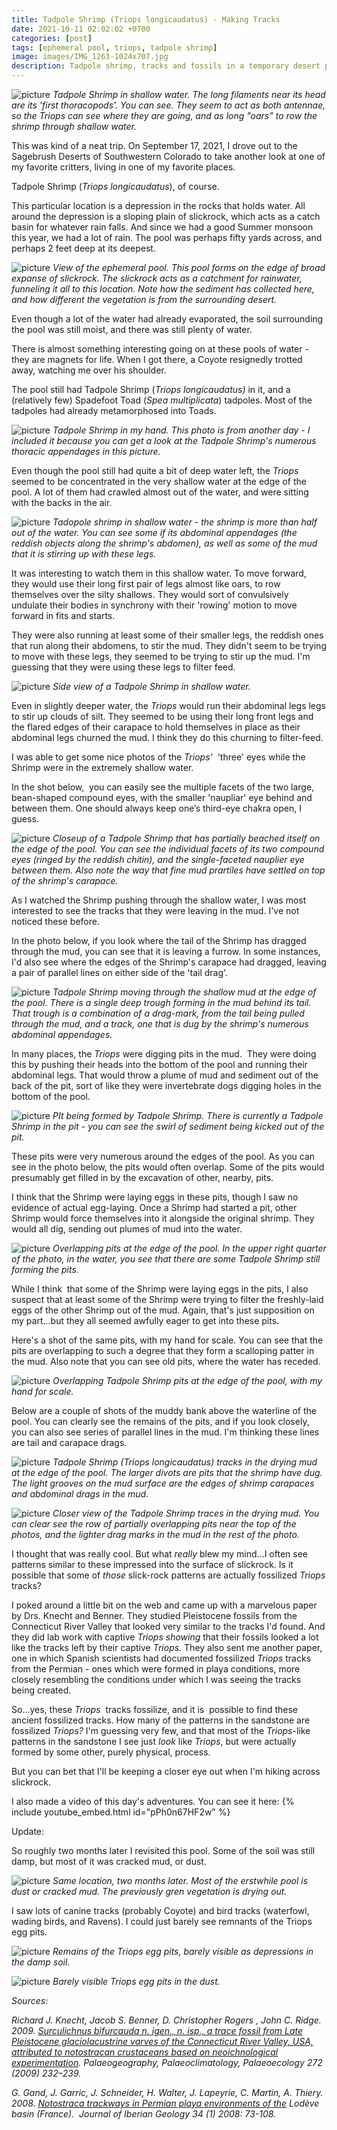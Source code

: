 ```yaml
---
title: Tadpole Shrimp (Triops longicaudatus) - Making Tracks
date: 2021-10-11 02:02:02 +0700
categories: [post]
tags: [ephemeral pool, triops, tadpole shrimp]
image: images/IMG_1263-1024x707.jpg
description: Tadpole shrimp, tracks and fossils in a temporary desert pool
---
```


![picture](images/IMG_1263-1024x707.jpg)
*Tadpole Shrimp in shallow water. The long filaments near its head are its 'first thoracopods'. You can see. They seem to act as both antennae, so the Triops can see where they are going, and as long "oars" to row the shrimp through shallow water.*

This was kind of a neat trip. On September 17, 2021, I drove out to the Sagebrush Deserts of Southwestern Colorado to take another look at one of my favorite critters, living in one of my favorite places.

Tadpole Shrimp (_Triops longicaudatus_), of course.

This particular location is a depression in the rocks that holds water. All around the depression is a sloping plain of slickrock, which acts as a catch basin for whatever rain falls. And since we had a good Summer monsoon this year, we had a lot of rain. The pool was perhaps fifty yards across, and perhaps 2 feet deep at its deepest.

![picture](images/IMG_1275-1024x682.jpg)
*View of the ephemeral pool. This pool forms on the edge of broad expanse of slickrock. The slickrock acts as a catchment for rainwater, funneling it all to this location. Note how the sediment has collected here, and how different the vegetation is from the surrounding desert.*

Even though a lot of the water had already evaporated, the soil surrounding the pool was still moist, and there was still plenty of water.

There is almost something interesting going on at these pools of water - they are magnets for life. When I got there, a Coyote resignedly trotted away, watching me over his shoulder.

The pool still had Tadpole Shrimp (_Triops longicaudatus)_ in it, and a (relatively few) Spadefoot Toad (_Spea multiplicata_) tadpoles. Most of the tadpoles had already metamorphosed into Toads.

![picture](images/IMG_1371-1024x731.jpg)
*Tadpole Shrimp in my hand. This photo is from another day - I included it because you can get a look at the Tadpole Shrimp's numerous thoracic appendages in this picture.*

Even though the pool still had quite a bit of deep water left, the _Triops_ seemed to be concentrated in the very shallow water at the edge of the pool. A lot of them had crawled almost out of the water, and were sitting with the backs in the air.

![picture](images/IMG_1262-1024x658.jpg)
*Tadopole shrimp in shallow water - the shrimp is more than half out of the water. You can see some if its abdominal appendages (the reddish objects along the shrimp's abdomen), as well as some of the mud that it is stirring up with these legs.*

It was interesting to watch them in this shallow water. To move forward, they would use their long first pair of legs almost like oars, to row themselves over the silty shallows. They would sort of convulsively undulate their bodies in synchrony with their 'rowing' motion to move forward in fits and starts.

They were also running at least some of their smaller legs, the reddish ones that run along their abdomens, to stir the mud. They didn't seem to be trying to move with these legs, they seemed to be trying to stir up the mud. I'm guessing that they were using these legs to filter feed.

![picture](images/IMG_1260-1024x771.jpg)
*Side view of a Tadpole Shrimp in shallow water.*

Even in slightly deeper water, the _Triops_ would run their abdominal legs legs to stir up clouds of silt. They seemed to be using their long front legs and the flared edges of their carapace to hold themselves in place as their abdominal legs churned the mud. I think they do this churning to filter-feed.

I was able to get some nice photos of the _Triops'_  'three' eyes while the Shrimp were in the extremely shallow water.

In the shot below,  you can easily see the multiple facets of the two large, bean-shaped compound eyes, with the smaller 'naupliar' eye behind and between them. One should always keep one’s third-eye chakra open, I guess.

![picture](images/IMG_1287-1024x725.jpg)
*Closeup of a Tadpole Shrimp that has partially beached itself on the edge of the pool. You can see the individual facets of its two compound eyes (ringed by the reddish chitin), and the single-faceted nauplier eye between them. Also note the way that fine mud prartiles have settled on top of the shrimp's carapace.*

As I watched the Shrimp pushing through the shallow water, I was most interested to see the tracks that they were leaving in the mud. I've not noticed these before.

In the photo below, if you look where the tail of the Shrimp has dragged through the mud, you can see that it is leaving a furrow. In some instances, I'd also see where the edges of the Shrimp's carapace had dragged, leaving a pair of parallel lines on either side of the 'tail drag'.

![picture](images/IMG_1303-1024x682.jpg)
*Tadpole Shrimp moving through the shallow mud at the edge of the pool. There is a single deep trough forming in the mud behind its tail. That trough is a combination of a drag-mark, from the tail being pulled through the mud, and a track, one that is dug by the shrimp's numerous abdominal appendages.*

In many places, the _Triops_ were digging pits in the mud.  They were doing this by pushing their heads into the bottom of the pool and running their abdominal legs. That would throw a plume of mud and sediment out of the back of the pit, sort of like they were invertebrate dogs digging holes in the bottom of the pool.

![picture](images/IMG_1269-1024x723.jpg)
*PIt being formed by Tadpole Shrimp. There is currently a Tadpole Shrimp in the pit - you can see the swirl of sediment being kicked out of the pit.*

These pits were very numerous around the edges of the pool. As you can see in the photo below, the pits would often overlap. Some of the pits would presumably get filled in by the excavation of other, nearby, pits.

I think that the Shrimp were laying eggs in these pits, though I saw no evidence of actual egg-laying. Once a Shrimp had started a pit, other Shrimp would force themselves into it alongside the original shrimp. They would all dig, sending out plumes of mud into the water.

![picture](images/IMG_1326-1024x682.jpg)
*Overlapping pits at the edge of the pool. In the upper right quarter of the photo, in the water, you see that there are some Tadpole Shrimp still forming the pits.*

While I think  that some of the Shrimp were laying eggs in the pits, I also suspect that at least some of the Shrimp were trying to filter the freshly-laid eggs of the other Shrimp out of the mud. Again, that's just supposition on my part...but they all seemed awfully eager to get into these pits.

Here's a shot of the same pits, with my hand for scale. You can see that the pits are overlapping to such a degree that they form a scalloping patter in the mud. Also note that you can see old pits, where the water has receded.

![picture](images/IMG_1327-1024x682.jpg)
*Overlapping Tadpole Shrimp pits at the edge of the pool, with my hand for scale.*

Below are a couple of shots of the muddy bank above the waterline of the pool. You can clearly see the remains of the pits, and if you look closely, you can also see series of parallel lines in the mud. I'm thinking these lines are tail and carapace drags.

![picture](images/IMG_1249-1024x703.jpg)
*Tadpole Shrimp (Triops longicaudatus) tracks in the drying mud at the edge of the pool. The larger divots are pits that the shrimp have dug. The light grooves on the mud surface are the edges of shrimp carapaces and abdominal drags in the mud.*

![picture](images/IMG_1248-1024x682.jpg)
*Closer view of the Tadpole Shrimp traces in the drying mud. You can clear see the row of partially overlapping pits near the top of the photos, and the lighter drag marks in the mud in the rest of the photo.*

I thought that was really cool. But what _really_ blew my mind...I often see patterns similar to these impressed into the surface of slickrock. Is it possible that some of _those_ slick-rock patterns are actually fossilized _Triops_ tracks?

I poked around a little bit on the web and came up with a marvelous paper by Drs. Knecht and Benner. They studied Pleistocene fossils from the Connecticut River Valley that looked very similar to the tracks I'd found. And they did lab work with captive _Triops showing_ that their fossils looked a lot like the tracks left by their captive _Triops._ They also sent me another paper, one in which Spanish scientists had documented fossilized _Triops_ tracks from the Permian - ones which were formed in playa conditions, more closely resembling the conditions under which I was seeing the tracks being created.

So...yes, these _Triops_  tracks fossilize, and it is  possible to find these ancient fossilized tracks. How many of the patterns in the sandstone are fossilized _Triops?_ I'm guessing very few, and that most of the _Triops_\-like patterns in the sandstone I see just _look_ like _Triops_, but were actually formed by some other, purely physical, process.

But you can bet that I'll be keeping a closer eye out when I'm hiking across slickrock.

I also made a video of this day's adventures. You can see it here:
{% include youtube_embed.html id="pPh0n67HF2w" %}  

Update:

So roughly two months later I revisited this pool. Some of the soil was still damp, but most of it was cracked mud, or dust.

![picture](images/93FFD11D-49EF-47B4-B43A-6D3DE7EBC973-1024x682.jpeg)
*Same location, two months later. Most of the erstwhile pool is dust or cracked mud. The previously gren vegetation is drying out.*

I saw lots of canine tracks (probably Coyote) and bird tracks (waterfowl, wading birds, and Ravens). I could just barely see remnants of the Triops egg pits.

![picture](images/0C965FB7-B172-4A74-9D6F-71718CCF39DC-1024x682.jpeg)
*Remains of the Triops egg pits, barely visible as depressions in the damp soil.*

![picture](images/07D33EA9-82C3-4B07-A517-E4C5343B286C-682x1024.jpeg)
*Barely visible Triops egg pits in the dust.*

_Sources:_

_Richard J. Knecht, Jacob S. Benner, D. Christopher Rogers , John C. Ridge. 2009. [Surculichnus bifurcauda n. igen., n. isp., a trace fossil from Late Pleistocene glaciolacustrine varves of the Connecticut River Valley, USA, attributed to notostracan crustaceans based on neoichnological experimentation](https://www.researchgate.net/figure/Trackways-made-by-Triops-longicaudatus-A-Series-of-hash-marks-produced-by-beats-of_fig5_232373304). Palaeogeography, Palaeoclimatology, Palaeoecology 272 (2009) 232–239._

_G. Gand, J. Garric, J. Schneider, H. Walter, J. Lapeyrie, C. Martin, A. Thiery. 2008. [Notostraca trackways in Permian playa environments of the](https://www.researchgate.net/figure/Experimental-results-1-2-Acripes-current-trackways-of-Triops-cancriformis-produced_fig5_27594085) Lodève basin (France).  Journal of Iberian Geology 34 (1) 2008: 73-108._
